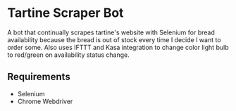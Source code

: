 # Tartine Scraper Bot
A bot that continually scrapes tartine's website with Selenium for bread availability because the bread is out of stock every time I decide I want to order some. Also uses IFTTT and Kasa integration to change color light bulb to red/green on availability status change.

## Requirements
* Selenium
* Chrome Webdriver

